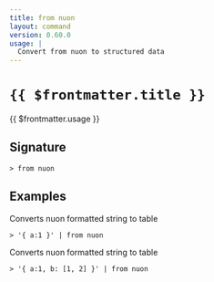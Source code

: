 ```yaml
---
title: from nuon
layout: command
version: 0.60.0
usage: |
  Convert from nuon to structured data
---
```


# `{{ $frontmatter.title }}`

<div style='white-space: pre-wrap;'>{{ $frontmatter.usage }}</div>

## Signature

```> from nuon ```

## Examples

Converts nuon formatted string to table
```shell
> '{ a:1 }' | from nuon
```

Converts nuon formatted string to table
```shell
> '{ a:1, b: [1, 2] }' | from nuon
```
